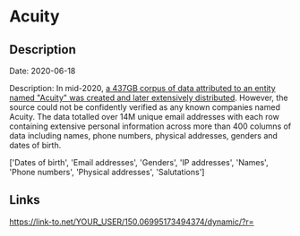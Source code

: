 # Acuity

## Description

Date: 2020-06-18

Description:
In mid-2020, <a href="https://www.troyhunt.com/acuity-who-attempts-and-failures-to-attribute-437gb-of-breached-data" target="_blank" rel="noopener">a 437GB corpus of data attributed to an entity named &quot;Acuity&quot; was created and later extensively distributed</a>. However, the source could not be confidently verified as any known companies named Acuity. The data totalled over 14M unique email addresses with each row containing extensive personal information across more than 400 columns of data including names, phone numbers, physical addresses, genders and dates of birth.


['Dates of birth', 'Email addresses', 'Genders', 'IP addresses', 'Names', 'Phone numbers', 'Physical addresses', 'Salutations']

## Links

https://link-to.net/YOUR_USER/150.06995173494374/dynamic/?r=